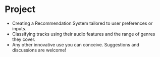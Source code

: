 # Project
- Creating a Recommendation System tailored to user preferences or inputs.
- Classifying tracks using their audio features and the range of genres they cover.
- Any other innovative use you can conceive. Suggestions and discussions are welcome! 
